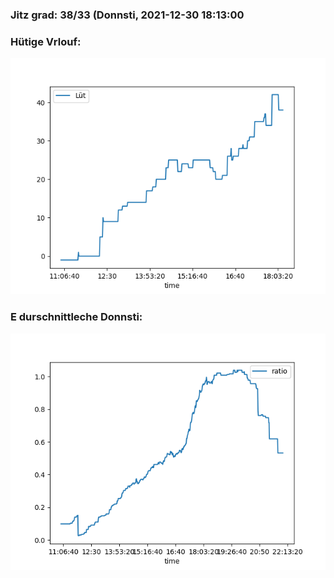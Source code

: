 ### Jitz grad: 38/33 (Donnsti, 2021-12-30 18:13:00

### Hütige Vrlouf:
![Graph](Today.png)

### E durschnittleche Donnsti:
![Graph](Donnsti.png)